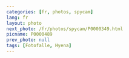 ```yaml
---
categories: [fr, photos, spycam]
lang: fr
layout: photo
next_photo: /fr/photos/spycam/P0000349.html
picname: P0000489
prev_photo: null
tags: [Fotofalle, Hyena]
---
```

